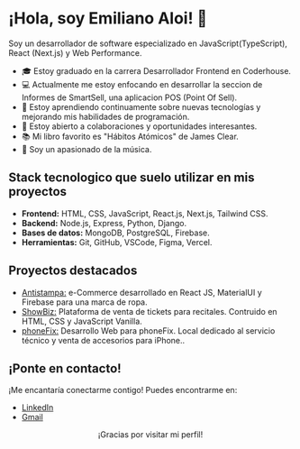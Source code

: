 # ¡Hola, soy Emiliano Aloi! 👋

Soy un desarrollador de software especializado en JavaScript(TypeScript), React (Next.js) y Web Performance.


- 🎓 Estoy graduado en la carrera Desarrollador Frontend en Coderhouse.
- 💻 Actualmente me estoy enfocando en desarrollar la seccion de Informes de SmartSell, una aplicacion POS (Point Of Sell).
- 🌱 Estoy aprendiendo continuamente sobre nuevas tecnologías y mejorando mis habilidades de programación.
- 🤝 Estoy abierto a colaboraciones y oportunidades interesantes.
- 📚 Mi libro favorito es "Hábitos Atómicos" de James Clear.
- 🎵 Soy un apasionado de la música.

## Stack tecnologico que suelo utilizar en mis proyectos

- **Frontend:** HTML, CSS, JavaScript, React.js, Next.js, Tailwind CSS.
- **Backend:**  Node.js, Express, Python, Django.
- **Bases de datos:** MongoDB, PostgreSQL, Firebase.
- **Herramientas:** Git, GitHub, VSCode, Figma, Vercel.

## Proyectos destacados

- [Antistampa:](link_al_proyecto_1) e-Commerce desarrollado en React JS, MaterialUI y Firebase para una marca de ropa.
- [ShowBiz:](link_al_proyecto_2) Plataforma de venta de tickets para recitales.
Contruido en HTML, CSS y JavaScript Vanilla. 
- [phoneFix:](link_al_proyecto_3) Desarrollo Web para phoneFix. Local dedicado al servicio técnico y venta de accesorios para iPhone..

## ¡Ponte en contacto!

¡Me encantaría conectarme contigo! Puedes encontrarme en:

- [LinkedIn](https://www.linkedin.com/in/emilianoaloi/)
- [Gmail](mailto:emilianoaloi.dev@gmail.com)

<center> ¡Gracias por visitar mi perfil! </center>
